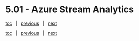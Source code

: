 # 5.01 - Azure Stream Analytics

[toc](June_2021.md) &nbsp; |  &nbsp; [previous](June_2021.md) &nbsp; | &nbsp; [next](5_02_azure_functions.md) &nbsp;



[toc](June_2021.md) &nbsp; |  &nbsp; [previous](June_2021.md) &nbsp; | &nbsp; [next](5_02_azure_functions.md) &nbsp;
